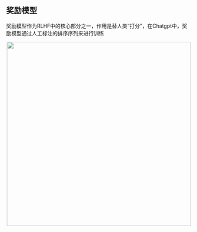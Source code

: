 ## 奖励模型
奖励模型作为RLHF中的核心部分之一，作用是替人类“打分”，在Chatgpt中，奖励模型通过人工标注的排序序列来进行训练  
<div align=center>
  <img src="https://github.com/user-attachments/assets/fcdd1bcd-136c-4e6a-8cc3-18ea8a737f1e" width="500" />
</div>
